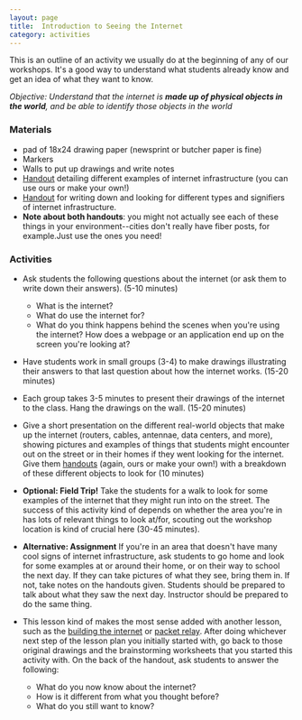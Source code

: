 ```yaml
---
layout: page
title:  Introduction to Seeing the Internet
category: activities
---
```


This is an outline of an activity we usually do at the beginning of any of our workshops. It's a good way to understand what students already know and get an idea of what they want to know.

*Objective: Understand that the internet is **made up of physical objects in the world**, and be able to identify those objects in the world*

### Materials

- pad of 18x24 drawing paper (newsprint or butcher paper is fine)
- Markers
- Walls to put up drawings and write notes
- [Handout](/handouts/internet-objects.pdf) detailing different examples of internet infrastructure (you can use ours or make your own!)
- [Handout](/handouts/internet-scavenger-hunt.pdf) for writing down and looking for different types and signifiers of internet infrastructure. 
- **Note about both handouts**: you might not actually see each of these things in your environment--cities don't really have fiber posts, for example.Just use the ones you need!

### Activities

- Ask students the following questions about the internet (or ask them to write down their answers). (5-10 minutes)
	- What is the internet?
	- What do use the internet for?
	- What do you think happens behind the scenes when you're using the internet? How does a webpage or an application end up on the screen you're looking at?

- Have students work in small groups (3-4) to make drawings illustrating their answers to that last question about how the internet works. (15-20 minutes)

- Each group takes 3-5 minutes to present their drawings of the internet to the class. Hang the drawings on the wall. (15-20 minutes) 

- Give a short presentation on the different real-world objects that make up the internet (routers, cables, antennae, data centers, and more), showing pictures and examples of things that students might encounter out on the street or in their homes if they went looking for the internet. Give them [handouts](/handouts/find-the-internet-worksheet.pdf) (again, ours or make your own!) with a breakdown of these different objects to look for (10 minutes)

- **Optional: Field Trip!** Take the students for a walk to look for some examples of the internet that they might run into on the street. The success of this activity kind of depends on whether the area you're in has lots of relevant things to look at/for, scouting out the workshop location is kind of crucial here (30-45 minutes).

- **Alternative: Assignment** If you're in an area that doesn't have many cool signs of internet infrastructure, ask students to go home and look for some examples at or around their home, or on their way to school the next day. If they can take pictures of what they see, bring them in. If not, take notes on the handouts given. Students should be prepared to talk about what they saw the next day. Instructor should be prepared to do the same thing.

- This lesson kind of makes the most sense added with another lesson, such as the [building the internet](/activities/what-is-the-internet-made-of/2-build-the-internet.html) or [packet relay](http://networks.land/activities/what-is-the-internet-made-of/3-be-the-internet.html). After doing whichever next step of the lesson plan you initially started with, go back to those original drawings and the brainstorming worksheets that you started this activity with. On the back of the handout, ask students to answer the following:
	- What do you now know about the internet?
	- How is it different from what you thought before?
	- What do you still want to know? 

